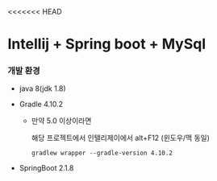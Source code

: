 <<<<<<< HEAD
# Intellij + Spring boot + MySql

### 개발 환경

- java 8(jdk 1.8)

- Gradle 4.10.2

  - 만약 5.0 이상이라면

    해당 프로젝트에서 인텔리제이에서 alt+F12 (윈도우/맥 동일)

    `gradlew wrapper --gradle-version 4.10.2`

- SpringBoot 2.1.8

